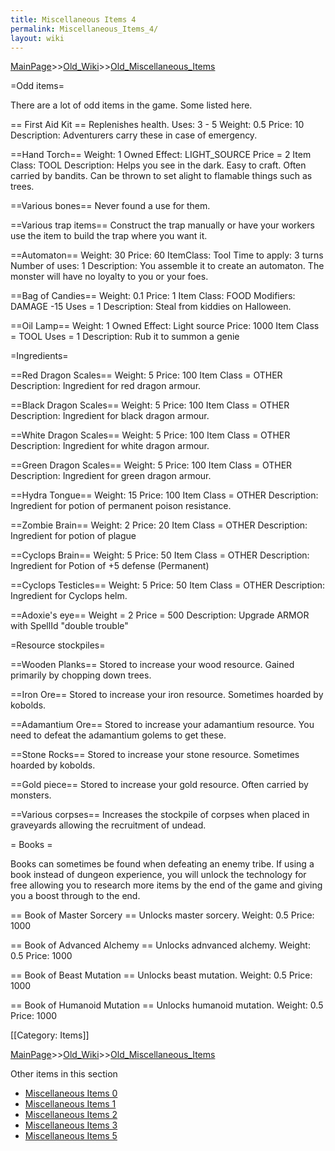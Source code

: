 ```yaml
---
title: Miscellaneous Items 4
permalink: Miscellaneous_Items_4/
layout: wiki
---
```


[MainPage](/keeperrl_wiki/ "wikilink")>>[Old_Wiki](/keeperrl_wiki/Old_Wiki "wikilink")>>[Old_Miscellaneous_Items](/keeperrl_wiki/Old_Miscellaneous_Items "wikilink")

=Odd items=

There are a lot of odd items in the game. Some listed here.

== First Aid Kit ==
 Replenishes health.
 Uses: 3 - 5
 Weight: 0.5
 Price: 10
 Description: Adventurers carry these in case of emergency.

==Hand Torch==
  Weight: 1 
  Owned Effect: LIGHT_SOURCE 
  Price =  2 
  Item Class: TOOL 
  Description: Helps you see in the dark. Easy to craft. Often carried by bandits. Can be thrown to set alight to flamable things such as trees.

==Various bones==
 Never found a use for them.

==Various trap items==
  Construct the trap manually or have your workers use the item to build the trap where you want it.

==Automaton==
 Weight: 30
 Price: 60 
 ItemClass: Tool
 Time to apply: 3 turns
 Number of uses: 1
 Description: You assemble it to create an automaton. The monster will have no loyalty to you or your foes. 

==Bag of Candies==
 Weight:  0.1 
 Price:  1 
 Item Class:  FOOD 
 Modifiers: DAMAGE -15 
 Uses =  1 
 Description: Steal from kiddies on Halloween.

==Oil Lamp==
 Weight:  1 
 Owned Effect: Light source
 Price:  1000 
 Item Class =  TOOL 
 Uses =  1 
 Description: Rub it to summon a genie 

=Ingredients=

==Red Dragon Scales==
 Weight:  5 
 Price:  100 
 Item Class =  OTHER
 Description: Ingredient for red dragon armour.

==Black Dragon Scales==
 Weight:  5 
 Price:  100 
 Item Class =  OTHER
 Description: Ingredient for black dragon armour.

==White Dragon Scales==
 Weight:  5 
 Price:  100 
 Item Class =  OTHER
 Description: Ingredient for white dragon armour.

==Green Dragon Scales==
 Weight:  5 
 Price:  100 
 Item Class =  OTHER
 Description: Ingredient for green dragon armour.

==Hydra Tongue==
 Weight:  15 
 Price:  100 
 Item Class =  OTHER
 Description: Ingredient for potion of permanent poison resistance.

==Zombie Brain==
 Weight:  2 
 Price:  20 
 Item Class =  OTHER
 Description: Ingredient for potion of plague

==Cyclops Brain==
 Weight:  5 
 Price:  50 
 Item Class =  OTHER
 Description: Ingredient for Potion of +5 defense (Permanent)

==Cyclops Testicles==
 Weight:  5 
 Price:  50 
 Item Class =  OTHER
 Description: Ingredient for Cyclops helm.

==Adoxie's eye==
 Weight =  2
 Price =  500 
 Description: Upgrade ARMOR with SpellId &quot;double trouble&quot;

=Resource stockpiles=

==Wooden Planks==
 Stored to increase your wood resource. Gained primarily by chopping down trees.

==Iron Ore==
 Stored to increase your iron resource. Sometimes hoarded by kobolds.

==Adamantium Ore==
 Stored to increase your adamantium resource. You need to defeat the adamantium golems to get these.

==Stone Rocks==
 Stored to increase your stone resource. Sometimes hoarded by kobolds.

==Gold piece==
 Stored to increase your gold resource. Often carried by monsters.

==Various corpses==
 Increases the stockpile of corpses when placed in graveyards allowing the recruitment of undead.

= Books =

Books can sometimes be found when defeating an enemy tribe. If using a book instead of dungeon experience, you will unlock the technology for free allowing you to research more items by the end of the game and giving you a boost through to the end.

== Book of Master Sorcery ==
 Unlocks master sorcery.
 Weight: 0.5
 Price: 1000

== Book of Advanced Alchemy ==
 Unlocks adnvanced alchemy.
 Weight: 0.5
 Price: 1000

== Book of Beast Mutation ==
 Unlocks beast mutation.
 Weight: 0.5
 Price: 1000

== Book of Humanoid Mutation ==
 Unlocks humanoid mutation.
 Weight: 0.5
 Price: 1000

[[Category: Items]]

[MainPage](/keeperrl_wiki/ "wikilink")>>[Old_Wiki](/keeperrl_wiki/Old_Wiki "wikilink")>>[Old_Miscellaneous_Items](/keeperrl_wiki/Old_Miscellaneous_Items "wikilink")

Other items in this section
-    [Miscellaneous Items 0](/keeperrl_wiki/Miscellaneous_Items_0 "wikilink")
-    [Miscellaneous Items 1](/keeperrl_wiki/Miscellaneous_Items_1 "wikilink")
-    [Miscellaneous Items 2](/keeperrl_wiki/Miscellaneous_Items_2 "wikilink")
-    [Miscellaneous Items 3](/keeperrl_wiki/Miscellaneous_Items_3 "wikilink")
-    [Miscellaneous Items 5](/keeperrl_wiki/Miscellaneous_Items_5 "wikilink")
